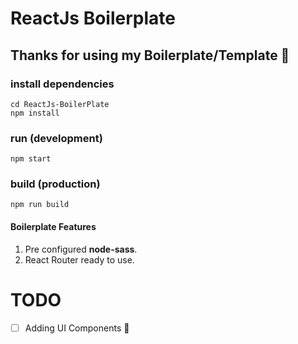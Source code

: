 <h1>ReactJs Boilerplate</h1>

<h2>Thanks for using my Boilerplate/Template 🙏</h2>

### install dependencies
```
cd ReactJs-BoilerPlate
npm install
```

### run (development)
```
npm start
```

### build (production)
```
npm run build
```

<h4>Boilerplate Features</h4>

1. Pre configured <b>node-sass</b>.
2. React Router ready to use.


# TODO
- [ ] Adding UI Components 🚀
